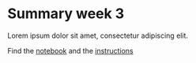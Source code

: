 # Summary week 3
Lorem ipsum dolor sit amet, consectetur adipiscing elit.

Find the [notebook](./notebook.ipynb) and the [instructions](./instructions.md)